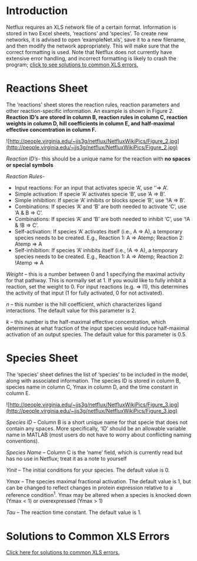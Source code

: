 
# Introduction #
Netflux requires an XLS network file of a certain format. Information is stored in two Excel sheets, ‘reactions’ and ‘species’. To create new networks, it is advised to open ‘exampleNet.xls’, save it to a new filename, and then modify the network appropriately. This will make sure that the correct formatting is used. Note that Netflux does not currently have extensive error handling, and incorrect formatting is likely to crash the program; [click to see solutions to common XLS errors.](TroubleshootingXLS.md)


# Reactions Sheet #

The ‘reactions’ sheet stores the reaction rules, reaction parameters and other reaction-specific information. An example is shown in Figure 2. **Reaction ID’s are stored in column B, reaction rules in column C, reaction weights in column D, hill coefficients in column E, and half-maximal effective concentration in column F.**


![http://people.virginia.edu/~jjs3g/netflux/NetfluxWikiPics/Figure_2.jpg](http://people.virginia.edu/~jjs3g/netflux/NetfluxWikiPics/Figure_2.jpg)


_Reaction ID’s_- this should be a unique name for the reaction with **no spaces or special symbols**

_Reaction Rules_-
  * Input reactions: For an input that activates specie ‘A’, use ‘‘=> A’.
  * Simple activation: If specie ‘A’ activates specie ‘B’, use ‘A => B’.
  * Simple inhibition: If specie ‘A’ inhibits or blocks specie ‘B’, use ‘!A => B’.
  * Combinations: If species ‘A’ and ‘B’ are both needed to activate ‘C’, use ‘A & B => C’.
  * Combinations: If species ‘A’ and ‘B’ are both needed to inhibit ‘C’, use ‘!A & !B => C’.
  * Self-activation: If species ‘A’ activates itself (i.e., A => A), a temporary species needs to be created. E.g., Reaction 1: A => Atemp; Reaction 2: Atemp => A
  * Self-inhibition: If species ‘A’ inhibits itself (i.e., !A => A), a temporary species needs to be created. E.g., Reaction 1: A => Atemp; Reaction 2: !Atemp => A


_Weight_ – this is a number between 0 and 1 specifying the maximal activity for that pathway. This is normally set at 1. If you would like to fully inhibit a reaction, set the weight to 0. For input reactions (e.g. => I1), this determines the activity of that input (1 for fully activated, 0 for not activated).

_n_ – this number is the hill coefficient, which characterizes ligand interactions. The default value for this parameter is 2.

_k_ – this number is the half-maximal effective concentration, which determines at what fraction of the input species would induce half-maximal activation of an output species. The default value for this parameter is 0.5.

# Species Sheet #

The ‘species’ sheet defines the list of ‘species’ to be included in the model, along with associated information. The species ID is stored in column B, species name in column C, Ymax in column D, and the time constant in column E.


![http://people.virginia.edu/~jjs3g/netflux/NetfluxWikiPics/Figure_3.jpg](http://people.virginia.edu/~jjs3g/netflux/NetfluxWikiPics/Figure_3.jpg)

_Species ID_ – Column B is a short unique name for that specie that does not contain any spaces. More specifically, ‘ID’ should be an allowable variable name in MATLAB (most users do not have to worry about conflicting naming conventions).

_Species Name_ – Column C is the ‘name’ field, which is currently read but has no use in Netflux; treat it as a note to yourself

_Yinit_ – The initial conditions for your species. The default value is 0.

_Ymax_ – The species maximal fractional activation. The default value is 1, but can be changed to reflect changes in protein expression relative to a reference condition<sup>1</sup>.
Ymax may be altered when a species is knocked down (Ymax < 1) or overexpressed (Ymax > 1)

_Tau_ – The reaction time constant. The default value is 1.

# Solutions to Common XLS Errors #

[Click here for solutions to common XLS errors.](TroubleshootingXLS.md)